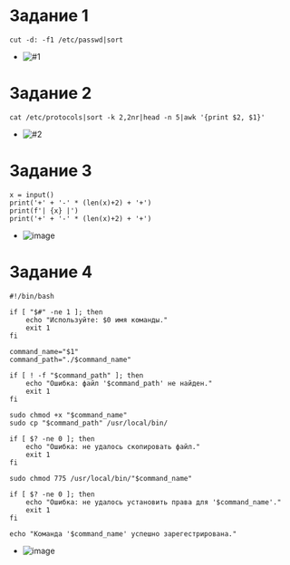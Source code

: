 # Задание 1
```
cut -d: -f1 /etc/passwd|sort
```
- ![#1](https://github.com/user-attachments/assets/6d4ef45a-e63c-4cf2-ac3a-5ff4c253add4)

# Задание 2
```
cat /etc/protocols|sort -k 2,2nr|head -n 5|awk '{print $2, $1}'
```
- ![#2](https://github.com/user-attachments/assets/864a17f7-fffc-4134-8fcb-a640c742b487)

# Задание 3
```
x = input()
print('+' + '-' * (len(x)+2) + '+')
print(f'| {x} |')
print('+' + '-' * (len(x)+2) + '+')
```
- ![image](https://github.com/user-attachments/assets/ba1ecbbe-8625-4b99-b2ac-c11c67132b95)

# Задание 4
```
#!/bin/bash

if [ "$#" -ne 1 ]; then
	echo "Используйте: $0 имя команды."
	exit 1
fi

command_name="$1"
command_path="./$command_name"

if [ ! -f "$command_path" ]; then
	echo "Ошибка: файл '$command_path' не найден."
	exit 1
fi

sudo chmod +x "$command_name"
sudo cp "$command_path" /usr/local/bin/

if [ $? -ne 0 ]; then
	echo "Ошибка: не удалось скопировать файл."
	exit 1
fi

sudo chmod 775 /usr/local/bin/"$command_name"

if [ $? -ne 0 ]; then
	echo "Ошибка: не удалось установить права для '$command_name'."
	exit 1
fi

echo "Команда '$command_name' успешно зарегестрирована."
```
- ![image](https://github.com/user-attachments/assets/1280117c-398d-4a77-bd6e-0926e1da88b5)


